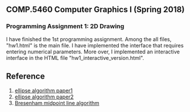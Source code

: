 ## COMP.5460 Computer Graphics I (Spring 2018)
### Programming Assignment 1: 2D Drawing

I have finished the 1st programming assignment. Among the all files, "hw1.html" is the main file. I have implemented the interface that requires entering numerical parameters. More over, I implemented an interactive interface in the HTML file "hw1_interactive_version.html".

## **Reference**

1) [ellipse algorithm paper1](http://www.eazynotes.com/notes/computer-graphics/algorithms/mid-point-elliplse-algorithm.pdf)
2) [ellipse algorithm paper2](http://winnyefanho.net/research/MEA.pdf)
3) [Bresenham midpoint line algorithm]( http://en.wikipedia.org/wiki/Midpoint_circle_algorithm)
